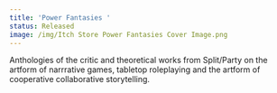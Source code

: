 ```yaml
---
title: 'Power Fantasies '
status: Released
image: /img/Itch Store Power Fantasies Cover Image.png
---
```


Anthologies of the critic and theoretical works from Split/Party on the artform of narrrative games, tabletop roleplaying and the artform of cooperative collaborative storytelling. 
